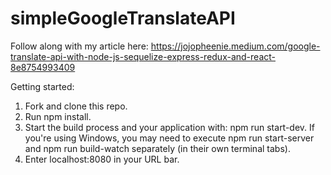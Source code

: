 # simpleGoogleTranslateAPI

Follow along with my article here: https://jojopheenie.medium.com/google-translate-api-with-node-js-sequelize-express-redux-and-react-8e8754993409

Getting started:

1.  Fork and clone this repo.
2.  Run npm install.
3.  Start the build process and your application with: npm run start-dev. If you're using Windows, you may need to execute npm run start-server and npm run build-watch separately (in their own terminal tabs).
4.  Enter localhost:8080 in your URL bar.
